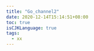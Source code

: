 ```yaml
---
title: "Go_channel2"
date: 2020-12-14T15:14:51+08:00
toc: true
isCJKLanguage: true
tags: 
  - xx
---
```

